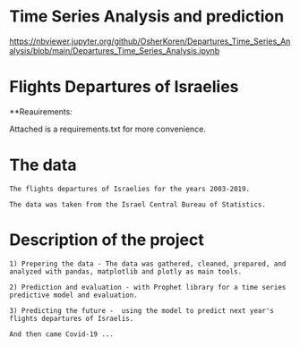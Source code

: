 # Time Series Analysis and prediction
https://nbviewer.jupyter.org/github/OsherKoren/Departures_Time_Series_Analysis/blob/main/Departures_Time_Series_Analysis.ipynb 

# Flights Departures  of Israelies
**Reauirements: 

Attached is a requirements.txt for more convenience.


# The data
```
The flights departures of Israelies for the years 2003-2019. 

The data was taken from the Israel Central Bureau of Statistics.
```

# Description of the project
```
1) Prepering the data - The data was gathered, cleaned, prepared, and analyzed with pandas, matplotlib and plotly as main tools.

2) Prediction and evaluation - with Prophet library for a time series predictive model and evaluation. 

3) Predicting the future -  using the model to predict next year's flights departures of Israelis.

And then came Covid-19 ...
```
